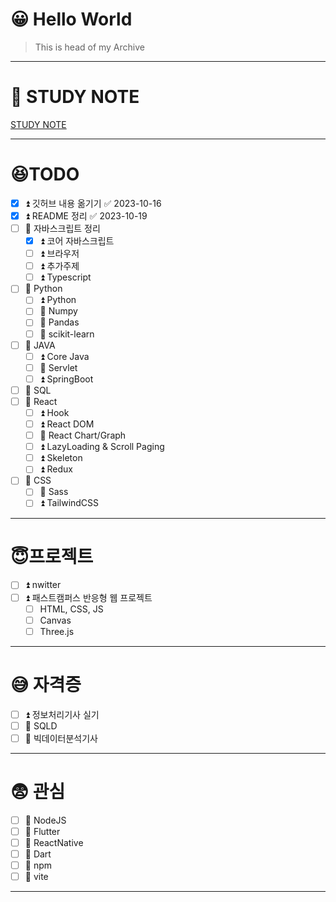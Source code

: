 # 😀 Hello World
> This is head of my Archive
---
# 🎈 STUDY NOTE

[STUDY NOTE](./Head/Main.md)

---
# 😆TODO

- [x] ⏫ 깃허브 내용 옮기기 ✅ 2023-10-16
- [x] ⏫ README 정리 ✅ 2023-10-19
- [ ] 🔼 자바스크립트 정리
	- [x] ⏫ 코어 자바스크립트
	- [ ] ⏫ 브라우저
	- [ ] ⏫ 추가주제
	- [ ] ⏫ Typescript
- [ ] 🔼 Python 
	- [ ] ⏫ Python
	- [ ] 🔼 Numpy
	- [ ] 🔼 Pandas
	- [ ] 🔼 scikit-learn
- [ ] 🔼 JAVA
	- [ ] ⏫ Core Java
	- [ ] 🔼 Servlet
	- [ ] ⏫ SpringBoot
- [ ] 🔼 SQL
- [ ] 🔼 React
	- [ ] ⏫ Hook
	- [ ] ⏫ React DOM
	- [ ] 🔼 React Chart/Graph
	- [ ] ⏫ LazyLoading & Scroll Paging
	- [ ] ⏫ Skeleton
	- [ ] ⏫ Redux
- [ ] 🔼 CSS
	- [ ] 🔼 Sass
	- [ ] ⏫ TailwindCSS

---
# 😇프로젝트

- [ ] ⏫ nwitter
- [ ] ⏫ 패스트캠퍼스 반응형 웹 프로젝트
	- [ ] HTML, CSS, JS
	- [ ] Canvas
	- [ ] Three.js

---
# 😅 자격증

- [ ] ⏫ 정보처리기사 실기
- [ ] 🔼 SQLD
- [ ] 🔼 빅데이터분석기사

---
# 😨 관심

- [ ] 🔼 NodeJS
- [ ] 🔼 Flutter
- [ ] 🔼 ReactNative
- [ ] 🔼 Dart
- [ ] 🔼 npm
- [ ] 🔼 vite
---
